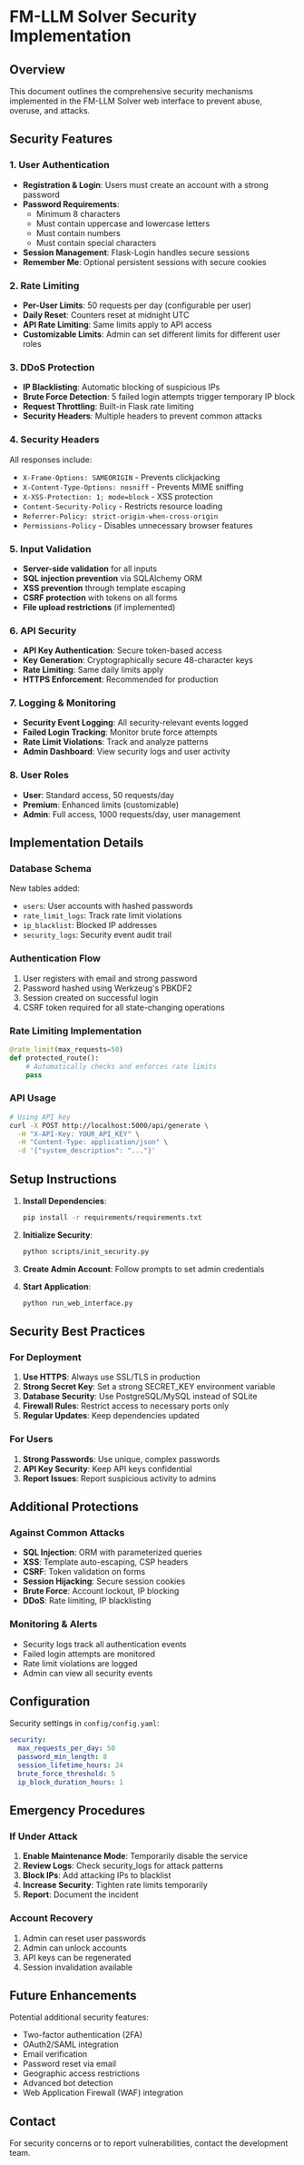 # FM-LLM Solver Security Implementation

## Overview

This document outlines the comprehensive security mechanisms implemented in the FM-LLM Solver web interface to prevent abuse, overuse, and attacks.

## Security Features

### 1. User Authentication

- **Registration & Login**: Users must create an account with a strong password
- **Password Requirements**:
  - Minimum 8 characters
  - Must contain uppercase and lowercase letters
  - Must contain numbers
  - Must contain special characters
- **Session Management**: Flask-Login handles secure sessions
- **Remember Me**: Optional persistent sessions with secure cookies

### 2. Rate Limiting

- **Per-User Limits**: 50 requests per day (configurable per user)
- **Daily Reset**: Counters reset at midnight UTC
- **API Rate Limiting**: Same limits apply to API access
- **Customizable Limits**: Admin can set different limits for different user roles

### 3. DDoS Protection

- **IP Blacklisting**: Automatic blocking of suspicious IPs
- **Brute Force Detection**: 5 failed login attempts trigger temporary IP block
- **Request Throttling**: Built-in Flask rate limiting
- **Security Headers**: Multiple headers to prevent common attacks

### 4. Security Headers

All responses include:
- `X-Frame-Options: SAMEORIGIN` - Prevents clickjacking
- `X-Content-Type-Options: nosniff` - Prevents MIME sniffing
- `X-XSS-Protection: 1; mode=block` - XSS protection
- `Content-Security-Policy` - Restricts resource loading
- `Referrer-Policy: strict-origin-when-cross-origin`
- `Permissions-Policy` - Disables unnecessary browser features

### 5. Input Validation

- **Server-side validation** for all inputs
- **SQL injection prevention** via SQLAlchemy ORM
- **XSS prevention** through template escaping
- **CSRF protection** with tokens on all forms
- **File upload restrictions** (if implemented)

### 6. API Security

- **API Key Authentication**: Secure token-based access
- **Key Generation**: Cryptographically secure 48-character keys
- **Rate Limiting**: Same daily limits apply
- **HTTPS Enforcement**: Recommended for production

### 7. Logging & Monitoring

- **Security Event Logging**: All security-relevant events logged
- **Failed Login Tracking**: Monitor brute force attempts
- **Rate Limit Violations**: Track and analyze patterns
- **Admin Dashboard**: View security logs and user activity

### 8. User Roles

- **User**: Standard access, 50 requests/day
- **Premium**: Enhanced limits (customizable)
- **Admin**: Full access, 1000 requests/day, user management

## Implementation Details

### Database Schema

New tables added:
- `users`: User accounts with hashed passwords
- `rate_limit_logs`: Track rate limit violations
- `ip_blacklist`: Blocked IP addresses
- `security_logs`: Security event audit trail

### Authentication Flow

1. User registers with email and strong password
2. Password hashed using Werkzeug's PBKDF2
3. Session created on successful login
4. CSRF token required for all state-changing operations

### Rate Limiting Implementation

```python
@rate_limit(max_requests=50)
def protected_route():
    # Automatically checks and enforces rate limits
    pass
```

### API Usage

```bash
# Using API key
curl -X POST http://localhost:5000/api/generate \
  -H "X-API-Key: YOUR_API_KEY" \
  -H "Content-Type: application/json" \
  -d '{"system_description": "..."}'
```

## Setup Instructions

1. **Install Dependencies**:
   ```bash
   pip install -r requirements/requirements.txt
   ```

2. **Initialize Security**:
   ```bash
   python scripts/init_security.py
   ```

3. **Create Admin Account**: Follow prompts to set admin credentials

4. **Start Application**:
   ```bash
   python run_web_interface.py
   ```

## Security Best Practices

### For Deployment

1. **Use HTTPS**: Always use SSL/TLS in production
2. **Strong Secret Key**: Set a strong SECRET_KEY environment variable
3. **Database Security**: Use PostgreSQL/MySQL instead of SQLite
4. **Firewall Rules**: Restrict access to necessary ports only
5. **Regular Updates**: Keep dependencies updated

### For Users

1. **Strong Passwords**: Use unique, complex passwords
2. **API Key Security**: Keep API keys confidential
3. **Report Issues**: Report suspicious activity to admins

## Additional Protections

### Against Common Attacks

- **SQL Injection**: ORM with parameterized queries
- **XSS**: Template auto-escaping, CSP headers
- **CSRF**: Token validation on forms
- **Session Hijacking**: Secure session cookies
- **Brute Force**: Account lockout, IP blocking
- **DDoS**: Rate limiting, IP blacklisting

### Monitoring & Alerts

- Security logs track all authentication events
- Failed login attempts are monitored
- Rate limit violations are logged
- Admin can view all security events

## Configuration

Security settings in `config/config.yaml`:

```yaml
security:
  max_requests_per_day: 50
  password_min_length: 8
  session_lifetime_hours: 24
  brute_force_threshold: 5
  ip_block_duration_hours: 1
```

## Emergency Procedures

### If Under Attack

1. **Enable Maintenance Mode**: Temporarily disable the service
2. **Review Logs**: Check security_logs for attack patterns
3. **Block IPs**: Add attacking IPs to blacklist
4. **Increase Security**: Tighten rate limits temporarily
5. **Report**: Document the incident

### Account Recovery

1. Admin can reset user passwords
2. Admin can unlock accounts
3. API keys can be regenerated
4. Session invalidation available

## Future Enhancements

Potential additional security features:
- Two-factor authentication (2FA)
- OAuth2/SAML integration
- Email verification
- Password reset via email
- Geographic access restrictions
- Advanced bot detection
- Web Application Firewall (WAF) integration

## Contact

For security concerns or to report vulnerabilities, contact the development team. 